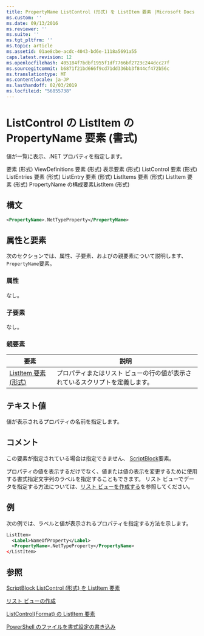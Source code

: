 ```yaml
---
title: PropertyName ListControl (形式) を ListItem 要素 |Microsoft Docs
ms.custom: ''
ms.date: 09/13/2016
ms.reviewer: ''
ms.suite: ''
ms.tgt_pltfrm: ''
ms.topic: article
ms.assetid: 01ae8cbe-acdc-4043-bd6e-1118a5691a55
caps.latest.revision: 12
ms.openlocfilehash: 405184f7bdbf1955f1df7766bf2723c244dcc27f
ms.sourcegitcommit: b6871f21bd666f9cd71dd336bb3f844cf472b56c
ms.translationtype: MT
ms.contentlocale: ja-JP
ms.lasthandoff: 02/03/2019
ms.locfileid: "56855738"
---
```

# <a name="propertyname-element-for-listitem-for-listcontrol-format"></a>ListControl の ListItem の PropertyName 要素 (書式)

値が一覧に表示、.NET プロパティを指定します。

要素 (形式) ViewDefinitions 要素 (形式) 表示要素 (形式) ListControl 要素 (形式) ListEntries 要素 (形式) ListEntry 要素 (形式) ListItems 要素 (形式) ListItem 要素 (形式) PropertyName の構成要素ListItem (形式)

## <a name="syntax"></a>構文

```xml
<PropertyName>.NetTypeProperty</PropertyName>
```

## <a name="attributes-and-elements"></a>属性と要素

次のセクションでは、属性、子要素、およびの親要素について説明します、`PropertyName`要素。

### <a name="attributes"></a>属性

なし。

### <a name="child-elements"></a>子要素

なし。

### <a name="parent-elements"></a>親要素

|要素|説明|
|-------------|-----------------|
|[ListItem 要素 (形式)](./listitem-element-for-listitems-for-listcontrol-format.md)|プロパティまたはリスト ビューの行の値が表示されているスクリプトを定義します。|

## <a name="text-value"></a>テキスト値

値が表示されるプロパティの名前を指定します。

## <a name="remarks"></a>コメント

この要素が指定されている場合は指定できません、 [ScriptBlock](./scriptblock-element-for-listitem-for-listcontrol-format.md)要素。

プロパティの値を表示するだけでなく、値または値の表示を変更するために使用する書式指定文字列のラベルを指定することもできます。 リスト ビューでデータを指定する方法については、[リスト ビューを作成する](./creating-a-list-view.md)を参照してください。

## <a name="example"></a>例

次の例では、ラベルと値が表示されるプロパティを指定する方法を示します。

```xml
ListItem>
  <Label>NameOfProperty</Label>
  <PropertyName>.NetTypeProperty</PropertyName>
</ListItem>

```

## <a name="see-also"></a>参照

[ScriptBlock ListControl (形式) を ListItem 要素](./scriptblock-element-for-listitem-for-listcontrol-format.md)

[リスト ビューの作成](./creating-a-list-view.md)

[ListControl(Format) の ListItem 要素](./listitem-element-for-listitems-for-listcontrol-format.md)

[PowerShell のファイルを書式設定の書き込み](./writing-a-powershell-formatting-file.md)
